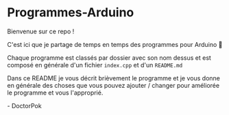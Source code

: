# Programmes-Arduino

Bienvenue sur ce repo !

C'est ici que je partage de temps en temps des programmes pour Arduino 👀

Chaque programme est classés par dossier avec son nom dessus et est composé en générale d'un fichier `index.cpp` et d'un `README.md`

Dans ce README je vous décrit brièvement le programme et je vous donne en générale des choses que vous pouvez ajouter / changer pour améliorée le programme et vous l'approprié.

<span>- DoctorPok</span>
